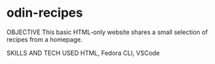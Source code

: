 # odin-recipes

OBJECTIVE
This basic HTML-only website shares a small selection of recipes from a homepage.

SKILLS AND TECH USED
HTML, Fedora CLI, VSCode